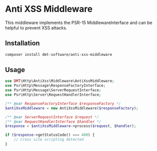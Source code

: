 # Anti XSS Middleware

This middleware implements the PSR-15 MiddlewareInterface and can be helpful to prevent XSS attacks. 

## Installation

```bash
composer install dmt-software/anti-xss-middleware
```

## Usage

```php
use DMT\Http\AntiXss\Middleware\AntiXssMiddleware;
use Psr\Http\Message\ResponseFactoryInterface;
use Psr\Http\Message\ServerRequestInterface;
use Psr\Http\Server\RequestHandlerInterface;

/** @var ResponseFactoryInterface $responseFactory */
$antiXssMiddleware = new AntiXssMiddleware($responseFactory);

/** @var ServerRequestInterface $request */
/** @var RequestHandlerInterface $handler */
$response = $antiXssMiddleware->process($request, $handler);

if ($response->getStatusCode() === 400) {
    // cross site scripting detected
}
```

